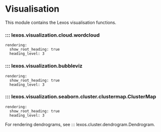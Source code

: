 # Visualisation

This module contains the Lexos visualisation functions.

### ::: lexos.visualization.cloud.wordcloud
    rendering:
      show_root_heading: true
      heading_level: 3

### ::: lexos.visualization.bubbleviz
    rendering:
      show_root_heading: true
      heading_level: 3

### ::: lexos.visualization.seaborn.cluster.clustermap.ClusterMap
    rendering:
      show_root_heading: true
      heading_level: 3

For rendering dendrograms, see ::: lexos.cluster.dendrogram.Dendrogram.
